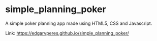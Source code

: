 # simple_planning_poker

A simple poker planning app made using HTML5, CSS and Javascript.

Link: https://edgarvperes.github.io/simple_planning_poker/
